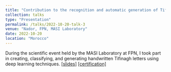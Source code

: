 ```yaml
---
title: "Contribution to the recognition and automatic generation of Tifinagh handwritten letters using deep learning models"
collection: talks
type: "Presentation"
permalink: /talks/2022-10-20-talk-3
venue: "Nador, FPN, MASI Laboratory"
date: 2022-10-20
location: "Morocco"
---
```


During the scientific event held by the MASI Laboratory at FPN, I took part in creating, classifying, and generating handwritten Tifinagh letters using deep learning techniques. [[slides]](https://drive.google.com/file/d/1kxPWjFBOg0D-66bbBoXMUhnbdrU6GKPJ/view?usp=sharing) [[certification]](https://drive.google.com/file/d/1Vm6vg8CCkk04RtUBiT6p_IFSait3WV8J/view?usp=share_link)
